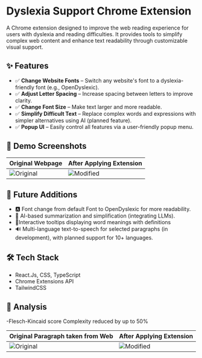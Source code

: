 # Dyslexia Support Chrome Extension

A Chrome extension designed to improve the web reading experience for users with dyslexia and reading difficulties. It provides tools to simplify complex web content and enhance text readability through customizable visual support.

## ✨ Features

- ✅ **Change Website Fonts** – Switch any website's font to a dyslexia-friendly font (e.g., OpenDyslexic).
- ✅ **Adjust Letter Spacing** – Increase spacing between letters to improve clarity.
- ✅ **Change Font Size** – Make text larger and more readable.
- ✅ **Simplify Difficult Text** – Replace complex words and expressions with simpler alternatives using AI (planned feature).
- ✅ **Popup UI** – Easily control all features via a user-friendly popup menu.

## 📸 Demo Screenshots

| Original Webpage | After Applying Extension |
|------------------|--------------------------|
| ![Original](https://res.cloudinary.com/df134toxg/image/upload/v1754668838/Screenshot_2025-08-08_212851_jkeote.png) | ![Modified](https://res.cloudinary.com/df134toxg/image/upload/v1754668838/Screenshot_2025-08-08_212939_xy7c20.png) |

## 🧠 Future Additions
- 🅰️ Font change from default Font to OpenDyslexic for more readability.
- 🧠 AI-based summarization and simplification (integrating LLMs).
- 🔧Interactive tooltips displaying word meanings with definitions
- 🔊 Multi-language text-to-speech for selected paragraphs (in development), with planned support for 10+ languages.

## 🛠️ Tech Stack

- React.Js, CSS, TypeScript
- Chrome Extensions API
- TailwindCSS

## 🚀 Analysis
-Flesch-Kincaid score 
Complexity reduced by up to 50%

| Original Paragraph taken from Web | After Applying Extension |
|------------------|--------------------------|
| ![Original](https://res.cloudinary.com/df134toxg/image/upload/v1755058867/Flesch_Kincaid_Calculator-before_rephrase_ekhkst.png) | ![Modified](https://res.cloudinary.com/df134toxg/image/upload/v1755058867/Flesch_Kincaid_Calculator-After_AI_rephrase_ht8n2f.png) |






